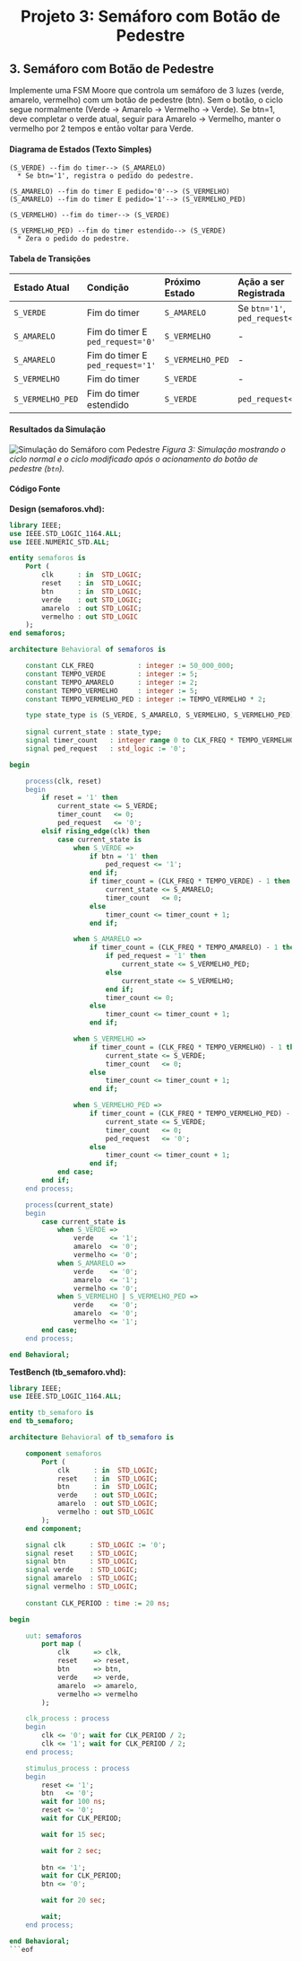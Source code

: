 <div align="center">

# Projeto 3: Semáforo com Botão de Pedestre

</div>

## 3. Semáforo com Botão de Pedestre

Implemente uma FSM Moore que controla um semáforo de 3 luzes (verde, amarelo, vermelho) com um botão de pedestre (btn). Sem o botão, o ciclo segue normalmente (Verde → Amarelo → Vermelho → Verde). Se btn=1, deve completar o verde atual, seguir para Amarelo → Vermelho, manter o vermelho por 2 tempos e então voltar para Verde.

#### Diagrama de Estados (Texto Simples)
```
(S_VERDE) --fim do timer--> (S_AMARELO)
  * Se btn='1', registra o pedido do pedestre.

(S_AMARELO) --fim do timer E pedido='0'--> (S_VERMELHO)
(S_AMARELO) --fim do timer E pedido='1'--> (S_VERMELHO_PED)

(S_VERMELHO) --fim do timer--> (S_VERDE)

(S_VERMELHO_PED) --fim do timer estendido--> (S_VERDE)
  * Zera o pedido do pedestre.
```

#### Tabela de Transições

| Estado Atual     | Condição                     | Próximo Estado   | Ação a ser Registrada     |
| :--------------- | :--------------------------- | :--------------- | :------------------------ |
| `S_VERDE`        | Fim do timer                 | `S_AMARELO`      | Se `btn='1'`, `ped_request<='1'` |
| `S_AMARELO`      | Fim do timer E `ped_request='0'` | `S_VERMELHO`     | -                         |
| `S_AMARELO`      | Fim do timer E `ped_request='1'` | `S_VERMELHO_PED` | -                         |
| `S_VERMELHO`     | Fim do timer                 | `S_VERDE`        | -                         |
| `S_VERMELHO_PED` | Fim do timer estendido       | `S_VERDE`        | `ped_request<='0'`           |


#### Resultados da Simulação
![Simulação do Semáforo com Pedestre](semaforo_2.png)
*Figura 3: Simulação mostrando o ciclo normal e o ciclo modificado após o acionamento do botão de pedestre (`btn`).*

#### Código Fonte

**Design (semaforos.vhd):**

```vhdl
library IEEE;
use IEEE.STD_LOGIC_1164.ALL;
use IEEE.NUMERIC_STD.ALL;

entity semaforos is
    Port (
        clk      : in  STD_LOGIC;
        reset    : in  STD_LOGIC;
        btn      : in  STD_LOGIC;
        verde    : out STD_LOGIC;
        amarelo  : out STD_LOGIC;
        vermelho : out STD_LOGIC
    );
end semaforos;

architecture Behavioral of semaforos is

    constant CLK_FREQ           : integer := 50_000_000;
    constant TEMPO_VERDE        : integer := 5;
    constant TEMPO_AMARELO      : integer := 2;
    constant TEMPO_VERMELHO     : integer := 5;
    constant TEMPO_VERMELHO_PED : integer := TEMPO_VERMELHO * 2;

    type state_type is (S_VERDE, S_AMARELO, S_VERMELHO, S_VERMELHO_PED);
    
    signal current_state : state_type;
    signal timer_count   : integer range 0 to CLK_FREQ * TEMPO_VERMELHO_PED;
    signal ped_request   : std_logic := '0';

begin

    process(clk, reset)
    begin
        if reset = '1' then
            current_state <= S_VERDE;
            timer_count   <= 0;
            ped_request   <= '0';
        elsif rising_edge(clk) then
            case current_state is
                when S_VERDE =>
                    if btn = '1' then
                        ped_request <= '1';
                    end if;
                    if timer_count = (CLK_FREQ * TEMPO_VERDE) - 1 then
                        current_state <= S_AMARELO;
                        timer_count   <= 0;
                    else
                        timer_count <= timer_count + 1;
                    end if;

                when S_AMARELO =>
                    if timer_count = (CLK_FREQ * TEMPO_AMARELO) - 1 then
                        if ped_request = '1' then
                            current_state <= S_VERMELHO_PED;
                        else
                            current_state <= S_VERMELHO;
                        end if;
                        timer_count <= 0;
                    else
                        timer_count <= timer_count + 1;
                    end if;

                when S_VERMELHO =>
                    if timer_count = (CLK_FREQ * TEMPO_VERMELHO) - 1 then
                        current_state <= S_VERDE;
                        timer_count   <= 0;
                    else
                        timer_count <= timer_count + 1;
                    end if;

                when S_VERMELHO_PED =>
                    if timer_count = (CLK_FREQ * TEMPO_VERMELHO_PED) - 1 then
                        current_state <= S_VERDE;
                        timer_count   <= 0;
                        ped_request   <= '0';
                    else
                        timer_count <= timer_count + 1;
                    end if;
            end case;
        end if;
    end process;

    process(current_state)
    begin
        case current_state is
            when S_VERDE =>
                verde    <= '1';
                amarelo  <= '0';
                vermelho <= '0';
            when S_AMARELO =>
                verde    <= '0';
                amarelo  <= '1';
                vermelho <= '0';
            when S_VERMELHO | S_VERMELHO_PED =>
                verde    <= '0';
                amarelo  <= '0';
                vermelho <= '1';
        end case;
    end process;

end Behavioral;
```

**TestBench (tb_semaforo.vhd):**

```vhdl
library IEEE;
use IEEE.STD_LOGIC_1164.ALL;

entity tb_semaforo is
end tb_semaforo;

architecture Behavioral of tb_semaforo is

    component semaforos
        Port (
            clk      : in  STD_LOGIC;
            reset    : in  STD_LOGIC;
            btn      : in  STD_LOGIC;
            verde    : out STD_LOGIC;
            amarelo  : out STD_LOGIC;
            vermelho : out STD_LOGIC
        );
    end component;

    signal clk      : STD_LOGIC := '0';
    signal reset    : STD_LOGIC;
    signal btn      : STD_LOGIC;
    signal verde    : STD_LOGIC;
    signal amarelo  : STD_LOGIC;
    signal vermelho : STD_LOGIC;
    
    constant CLK_PERIOD : time := 20 ns;

begin

    uut: semaforos
        port map (
            clk      => clk,
            reset    => reset,
            btn      => btn,
            verde    => verde,
            amarelo  => amarelo,
            vermelho => vermelho
        );

    clk_process : process
    begin
        clk <= '0'; wait for CLK_PERIOD / 2;
        clk <= '1'; wait for CLK_PERIOD / 2;
    end process;

    stimulus_process : process
    begin
        reset <= '1';
        btn   <= '0';
        wait for 100 ns;
        reset <= '0';
        wait for CLK_PERIOD;

        wait for 15 sec;

        wait for 2 sec;
        
        btn <= '1';
        wait for CLK_PERIOD;
        btn <= '0';

        wait for 20 sec;

        wait;
    end process;

end Behavioral;
```eof

```
